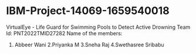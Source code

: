 # IBM-Project-14069-1659540018
VirtualEye - Life Guard for Swimming Pools to Detect Active Drowning
Team Id: PNT2022TMID27282
Name of the members: 
 1. Abbeer Wani
 2.Priyanka M
 3.Sneha Raj
 4.Swethasree Sribabu
